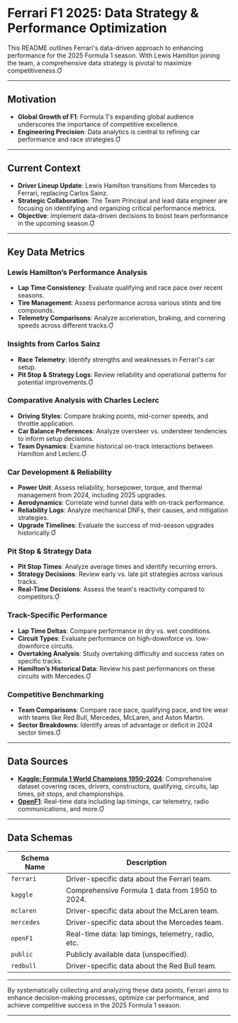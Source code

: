 # Ferrari F1 2025: Data Strategy & Performance Optimization

This README outlines Ferrari's data-driven approach to enhancing performance for the 2025 Formula 1 season. With Lewis Hamilton joining the team, a comprehensive data strategy is pivotal to maximize competitiveness.

---

## Motivation

- **Global Growth of F1**: Formula 1's expanding global audience underscores the importance of competitive excellence.
- **Engineering Precision**: Data analytics is central to refining car performance and race strategies.

---

## Current Context

- **Driver Lineup Update**: Lewis Hamilton transitions from Mercedes to Ferrari, replacing Carlos Sainz.
- **Strategic Collaboration**: The Team Principal and lead data engineer are focusing on identifying and organizing critical performance metrics.
- **Objective**: Implement data-driven decisions to boost team performance in the upcoming season.

---

## Key Data Metrics

### Lewis Hamilton’s Performance Analysis

- **Lap Time Consistency**: Evaluate qualifying and race pace over recent seasons.
- **Tire Management**: Assess performance across various stints and tire compounds.
- **Telemetry Comparisons**: Analyze acceleration, braking, and cornering speeds across different tracks.

### Insights from Carlos Sainz

- **Race Telemetry**: Identify strengths and weaknesses in Ferrari's car setup.
- **Pit Stop & Strategy Logs**: Review reliability and operational patterns for potential improvements.

### Comparative Analysis with Charles Leclerc

- **Driving Styles**: Compare braking points, mid-corner speeds, and throttle application.
- **Car Balance Preferences**: Analyze oversteer vs. understeer tendencies to inform setup decisions.
- **Team Dynamics**: Examine historical on-track interactions between Hamilton and Leclerc.

### Car Development & Reliability

- **Power Unit**: Assess reliability, horsepower, torque, and thermal management from 2024, including 2025 upgrades.
- **Aerodynamics**: Correlate wind tunnel data with on-track performance.
- **Reliability Logs**: Analyze mechanical DNFs, their causes, and mitigation strategies.
- **Upgrade Timelines**: Evaluate the success of mid-season upgrades historically.

### Pit Stop & Strategy Data

- **Pit Stop Times**: Analyze average times and identify recurring errors.
- **Strategy Decisions**: Review early vs. late pit strategies across various tracks.
- **Real-Time Decisions**: Assess the team's reactivity compared to competitors.

### Track-Specific Performance

- **Lap Time Deltas**: Compare performance in dry vs. wet conditions.
- **Circuit Types**: Evaluate performance on high-downforce vs. low-downforce circuits.
- **Overtaking Analysis**: Study overtaking difficulty and success rates on specific tracks.
- **Hamilton’s Historical Data**: Review his past performances on these circuits with Mercedes.

### Competitive Benchmarking

- **Team Comparisons**: Compare race pace, qualifying pace, and tire wear with teams like Red Bull, Mercedes, McLaren, and Aston Martin.
- **Sector Breakdowns**: Identify areas of advantage or deficit in 2024 sector times.

---

## Data Sources

- **[Kaggle: Formula 1 World Champions 1950-2024](https://www.kaggle.com/datasets/rohanrao/formula-1-world-championship-1950-2020)**: Comprehensive dataset covering races, drivers, constructors, qualifying, circuits, lap times, pit stops, and championships.
- **[OpenF1](https://openf1.org/)**: Real-time data including lap timings, car telemetry, radio communications, and more.

---

## Data Schemas

| Schema Name | Description |
|-------------|-------------|
| `ferrari`   | Driver-specific data about the Ferrari team. |
| `kaggle`    | Comprehensive Formula 1 data from 1950 to 2024. |
| `mclaren`   | Driver-specific data about the McLaren team. |
| `mercedes`  | Driver-specific data about the Mercedes team. |
| `openF1`    | Real-time data: lap timings, telemetry, radio, etc. |
| `public`    | Publicly available data (unspecified). |
| `redbull`   | Driver-specific data about the Red Bull team. |

---

By systematically collecting and analyzing these data points, Ferrari aims to enhance decision-making processes, optimize car performance, and achieve competitive success in the 2025 Formula 1 season.

--- 

